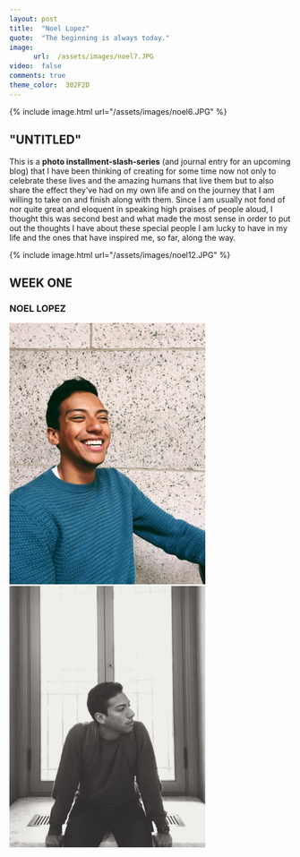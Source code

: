 ```yaml
---
layout: post
title:  "Noel Lopez"
quote:  "The beginning is always today."
image:
      url:  /assets/images/noel7.JPG
video:  false
comments: true
theme_color:  302F2D
---
```


{% include image.html url="/assets/images/noel6.JPG" %}

## "UNTITLED"

This is a **photo installment-slash-series** (and journal entry for an upcoming blog) that I have been thinking of creating for some time now not only to celebrate these lives and the amazing humans that live them but to also share the effect they’ve had on my own life and on the journey that I am willing to take on and finish along with them. Since I am usually not fond of nor quite great and eloquent in speaking high praises of people aloud, I thought this was second best and what made the most sense in order to put out the thoughts I have about these special people I am lucky to have in my life and the ones that have inspired me, so far, along the way.

{% include image.html url="/assets/images/noel12.JPG" %}

## WEEK ONE

### NOEL LOPEZ

<section>
	<img width="350" src="/assets/images/noel4.JPG">
	<img width="350" src="/assets/images/noel9.JPG">
</section>
